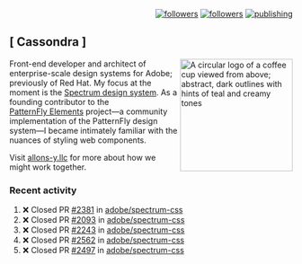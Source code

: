 <p align="right"><a rel="me" href="https://front-end.social/@castastrophe">
    <img alt="followers" title="Follow me on Mastodon" src="https://img.shields.io/mastodon/follow/109297102751309835?domain=https%3A%2F%2Ffront-end.social&label=Follow&logo=mastodon&logoColor=white&style=for-the-badge&labelColor=008080&color=006969"/></a>
  <a href="https://codepen.io/castastrophe/">
    <img alt="followers" title="Follow me on CodePen" src="https://img.shields.io/badge/23-1?color=640464&labelColor=7c007c&style=for-the-badge&logo=codepen&label=Follow"/></a>
<a href="https://castastrophe.medium.com/">
    <img alt="publishing" title="View articles on Medium" src="https://img.shields.io/badge/107-1?color=666&labelColor=444&label=subscribe&logo=medium&logoColor=white&style=for-the-badge"/></a>
</p>

## [&nbsp;Cassondra&nbsp;]

<img align="right" src="https://github-production-user-asset-6210df.s3.amazonaws.com/1840295/253016758-ba468774-1cd3-42c2-8f43-947b5eeb5edf.png" height="200" alt="A circular logo of a coffee cup viewed from above; abstract, dark outlines with hints of teal and creamy tones">

Front-end developer and architect of enterprise-scale design systems for Adobe; previously of Red Hat. My focus at the moment is the [Spectrum design system](https://github.com/adobe/spectrum-css). As a founding contributor to the [PatternFly&nbsp;Elements](https://github.com/patternfly/patternfly-elements) project&mdash;a community implementation of the PatternFly design system&mdash;I became intimately familiar with the nuances of styling web components.

Visit [allons-y.llc](http://allons-y.llc/) for more about how we might work together.

### Recent activity

<!--START_SECTION:activity-->
1. ❌ Closed PR [#2381](https://github.com/adobe/spectrum-css/pull/2381) in [adobe/spectrum-css](https://github.com/adobe/spectrum-css)
2. ❌ Closed PR [#2093](https://github.com/adobe/spectrum-css/pull/2093) in [adobe/spectrum-css](https://github.com/adobe/spectrum-css)
3. ❌ Closed PR [#2243](https://github.com/adobe/spectrum-css/pull/2243) in [adobe/spectrum-css](https://github.com/adobe/spectrum-css)
4. ❌ Closed PR [#2562](https://github.com/adobe/spectrum-css/pull/2562) in [adobe/spectrum-css](https://github.com/adobe/spectrum-css)
5. ❌ Closed PR [#2497](https://github.com/adobe/spectrum-css/pull/2497) in [adobe/spectrum-css](https://github.com/adobe/spectrum-css)
<!--END_SECTION:activity-->
